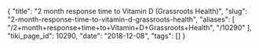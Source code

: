 {
    "title": "2 month response time to Vitamin D (Grassroots Health)",
    "slug": "2-month-response-time-to-vitamin-d-grassroots-health",
    "aliases": [
        "/2+month+response+time+to+Vitamin+D+Grassroots+Health",
        "/10290"
    ],
    "tiki_page_id": 10290,
    "date": "2018-12-08",
    "tags": []
}